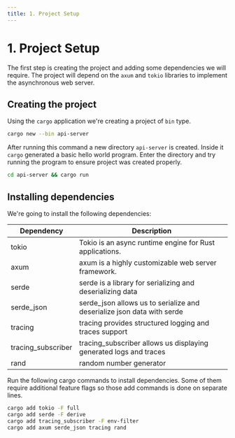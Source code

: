 ```yaml
---
title: 1. Project Setup
---
```


# 1. Project Setup

The first step is creating the project and adding some dependencies we will require. The project 
will depend on the `axum` and `tokio` libraries to implement the asynchronous web server.

## Creating the project

Using the `cargo` application we're creating a project of `bin` type.

```sh
cargo new --bin api-server
```

After running this command a new directory `api-server` is created. Inside it `cargo` generated
a basic hello world program. Enter the directory and try running the program to ensure project
was created properly.

```sh
cd api-server && cargo run
```

## Installing dependencies

We're going to install the following dependencies:

| Dependency | Description |
| --- | --- |
| tokio | Tokio is an async runtime engine for Rust applications. |
| axum | axum is a highly customizable web server framework. |
| serde | serde is a library for serializing and deserializing data |
| serde_json | serde_json allows us to serialize and deserialize json data with serde |
| tracing | tracing provides structured logging and traces support |
| tracing_subscriber | tracing_subscriber allows us displaying generated logs and traces |
| rand | random number generator |

Run the following cargo commands to install dependencies. Some of them require additional feature
flags so those add commands is done on separate lines.

```sh
cargo add tokio -F full
cargo add serde -F derive
cargo add tracing_subscriber -F env-filter
cargo add axum serde_json tracing rand
```



